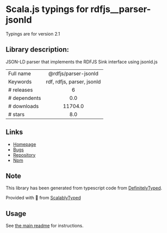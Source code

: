 
# Scala.js typings for rdfjs__parser-jsonld

Typings are for version 2.1

## Library description:
JSON-LD parser that implements the RDFJS Sink interface using jsonld.js

|                    |                 |
| ------------------ | :-------------: |
| Full name          | @rdfjs/parser-jsonld |
| Keywords           | rdf, rdfjs, parser, jsonld |
| # releases         | 6 |
| # dependents       | 0.0 |
| # downloads        | 11704.0 |
| # stars            | 8.0 |

## Links
- [Homepage](https://github.com/rdfjs-base/parser-jsonld)
- [Bugs](https://github.com/rdfjs-base/parser-jsonld/issues)
- [Repository](https://github.com/rdfjs-base/parser-jsonld)
- [Npm](https://www.npmjs.com/package/%40rdfjs%2Fparser-jsonld)
    


## Note
This library has been generated from typescript code from [DefinitelyTyped](https://definitelytyped.org).

Provided with :purple_heart: from [ScalablyTyped](https://github.com/oyvindberg/ScalablyTyped)

## Usage
See [the main readme](../../readme.md) for instructions.


